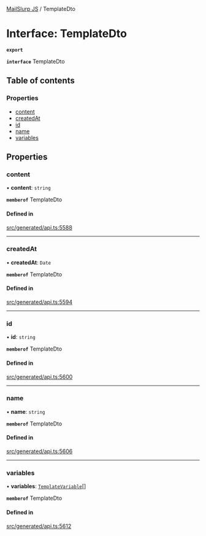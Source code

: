 [MailSlurp JS](../README.md) / TemplateDto

# Interface: TemplateDto

**`export`**

**`interface`** TemplateDto

## Table of contents

### Properties

- [content](TemplateDto.md#content)
- [createdAt](TemplateDto.md#createdat)
- [id](TemplateDto.md#id)
- [name](TemplateDto.md#name)
- [variables](TemplateDto.md#variables)

## Properties

### content

• **content**: `string`

**`memberof`** TemplateDto

#### Defined in

[src/generated/api.ts:5588](https://github.com/mailslurp/mailslurp-client/blob/004c609/src/generated/api.ts#L5588)

___

### createdAt

• **createdAt**: `Date`

**`memberof`** TemplateDto

#### Defined in

[src/generated/api.ts:5594](https://github.com/mailslurp/mailslurp-client/blob/004c609/src/generated/api.ts#L5594)

___

### id

• **id**: `string`

**`memberof`** TemplateDto

#### Defined in

[src/generated/api.ts:5600](https://github.com/mailslurp/mailslurp-client/blob/004c609/src/generated/api.ts#L5600)

___

### name

• **name**: `string`

**`memberof`** TemplateDto

#### Defined in

[src/generated/api.ts:5606](https://github.com/mailslurp/mailslurp-client/blob/004c609/src/generated/api.ts#L5606)

___

### variables

• **variables**: [`TemplateVariable`](TemplateVariable.md)[]

**`memberof`** TemplateDto

#### Defined in

[src/generated/api.ts:5612](https://github.com/mailslurp/mailslurp-client/blob/004c609/src/generated/api.ts#L5612)
